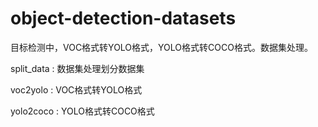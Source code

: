 # object-detection-datasets
目标检测中，VOC格式转YOLO格式，YOLO格式转COCO格式。数据集处理。

split_data : 数据集处理划分数据集

voc2yolo : VOC格式转YOLO格式

yolo2coco : YOLO格式转COCO格式
